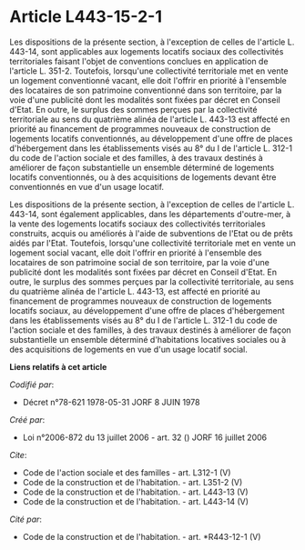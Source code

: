 # Article L443-15-2-1

Les dispositions de la présente section, à l'exception de celles de l'article L. 443-14, sont applicables aux logements
locatifs sociaux des collectivités territoriales faisant l'objet de conventions conclues en application de l'article L.
351-2. Toutefois, lorsqu'une collectivité territoriale met en vente un logement conventionné vacant, elle doit l'offrir en
priorité à l'ensemble des locataires de son patrimoine conventionné dans son territoire, par la voie d'une publicité dont les
modalités sont fixées par décret en Conseil d'Etat. En outre, le surplus des sommes perçues par la collectivité territoriale
au sens du quatrième alinéa de l'article L. 443-13 est affecté en priorité au financement de programmes nouveaux de
construction de logements locatifs conventionnés, au développement d'une offre de places d'hébergement dans les
établissements visés au 8° du I de l'article L. 312-1 du code de l'action sociale et des familles, à des travaux destinés à
améliorer de façon substantielle un ensemble déterminé de logements locatifs conventionnés, ou à des acquisitions de
logements devant être conventionnés en vue d'un usage locatif. 

Les dispositions de la présente section, à l'exception de celles de l'article L. 443-14, sont également applicables, dans les
départements d'outre-mer, à la vente des logements locatifs sociaux des collectivités territoriales construits, acquis ou
améliorés à l'aide de subventions de l'Etat ou de prêts aidés par l'Etat. Toutefois, lorsqu'une collectivité territoriale met
en vente un logement social vacant, elle doit l'offrir en priorité à l'ensemble des locataires de son patrimoine social de
son territoire, par la voie d'une publicité dont les modalités sont fixées par décret en Conseil d'Etat. En outre, le surplus
des sommes perçues par la collectivité territoriale, au sens du quatrième alinéa de l'article L. 443-13, est affecté en
priorité au financement de programmes nouveaux de construction de logements locatifs sociaux, au développement d'une offre de
places d'hébergement dans les établissements visés au 8° du I de l'article L. 312-1 du code de l'action sociale et des
familles, à des travaux destinés à améliorer de façon substantielle un ensemble déterminé d'habitations locatives sociales ou
à des acquisitions de logements en vue d'un usage locatif social.

**Liens relatifs à cet article**

_Codifié par_:

  - Décret n°78-621 1978-05-31 JORF 8 JUIN 1978

_Créé par_:

  - Loi n°2006-872 du 13 juillet 2006 - art. 32 () JORF 16 juillet 2006

_Cite_:

  - Code de l'action sociale et des familles - art. L312-1 (V)
  - Code de la construction et de l'habitation. - art. L351-2 (V)
  - Code de la construction et de l'habitation. - art. L443-13 (V)
  - Code de la construction et de l'habitation. - art. L443-14 (V)

_Cité par_:

  - Code de la construction et de l'habitation. - art. *R443-12-1 (V)
